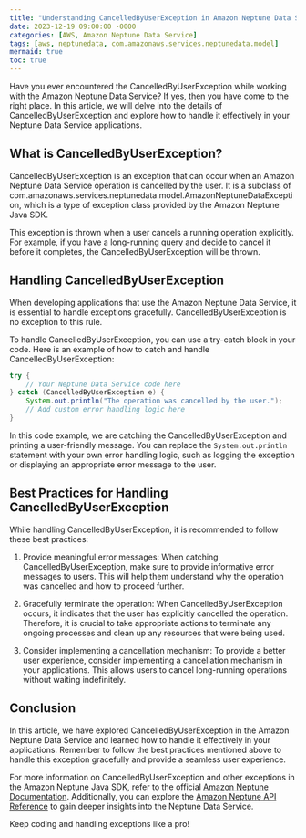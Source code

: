 ```yaml
---
title: "Understanding CancelledByUserException in Amazon Neptune Data Service"
date: 2023-12-19 09:00:00 -0000
categories: [AWS, Amazon Neptune Data Service]
tags: [aws, neptunedata, com.amazonaws.services.neptunedata.model]
mermaid: true
toc: true
---
```



Have you ever encountered the CancelledByUserException while working with the Amazon Neptune Data Service? If yes, then you have come to the right place. In this article, we will delve into the details of CancelledByUserException and explore how to handle it effectively in your Neptune Data Service applications.

## What is CancelledByUserException?

CancelledByUserException is an exception that can occur when an Amazon Neptune Data Service operation is cancelled by the user. It is a subclass of com.amazonaws.services.neptunedata.model.AmazonNeptuneDataException, which is a type of exception class provided by the Amazon Neptune Java SDK.

This exception is thrown when a user cancels a running operation explicitly. For example, if you have a long-running query and decide to cancel it before it completes, the CancelledByUserException will be thrown.

## Handling CancelledByUserException

When developing applications that use the Amazon Neptune Data Service, it is essential to handle exceptions gracefully. CancelledByUserException is no exception to this rule.

To handle CancelledByUserException, you can use a try-catch block in your code. Here is an example of how to catch and handle CancelledByUserException:

```java
try {
    // Your Neptune Data Service code here
} catch (CancelledByUserException e) {
    System.out.println("The operation was cancelled by the user.");
    // Add custom error handling logic here
}
```

In this code example, we are catching the CancelledByUserException and printing a user-friendly message. You can replace the `System.out.println` statement with your own error handling logic, such as logging the exception or displaying an appropriate error message to the user.

## Best Practices for Handling CancelledByUserException

While handling CancelledByUserException, it is recommended to follow these best practices:

1. Provide meaningful error messages: When catching CancelledByUserException, make sure to provide informative error messages to users. This will help them understand why the operation was cancelled and how to proceed further.

2. Gracefully terminate the operation: When CancelledByUserException occurs, it indicates that the user has explicitly cancelled the operation. Therefore, it is crucial to take appropriate actions to terminate any ongoing processes and clean up any resources that were being used.

3. Consider implementing a cancellation mechanism: To provide a better user experience, consider implementing a cancellation mechanism in your applications. This allows users to cancel long-running operations without waiting indefinitely.

## Conclusion

In this article, we have explored CancelledByUserException in the Amazon Neptune Data Service and learned how to handle it effectively in your applications. Remember to follow the best practices mentioned above to handle this exception gracefully and provide a seamless user experience.

For more information on CancelledByUserException and other exceptions in the Amazon Neptune Java SDK, refer to the official [Amazon Neptune Documentation](https://docs.aws.amazon.com/neptune/latest/userguide/). Additionally, you can explore the [Amazon Neptune API Reference](https://docs.aws.amazon.com/neptune/latest/api/) to gain deeper insights into the Neptune Data Service.

Keep coding and handling exceptions like a pro!